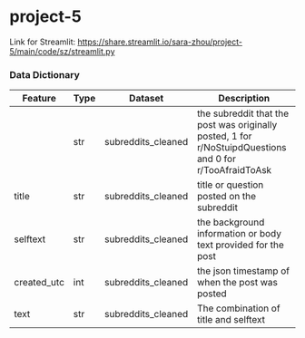 # project-5


Link for Streamlit: https://share.streamlit.io/sara-zhou/project-5/main/code/sz/streamlit.py


### Data Dictionary
|Feature|Type|Dataset|Description|
|---|---|---|---|
||str|subreddits_cleaned|the subreddit that the post was originally posted, 1 for r/NoStuipdQuestions and 0 for r/TooAfraidToAsk|
|title|str|subreddits_cleaned|title or question posted on the subreddit|
|selftext|str|subreddits_cleaned|the background information or body text provided for the post|
|created_utc|int|subreddits_cleaned|the json timestamp of when the post was posted|
|text|str|subreddits_cleaned|The combination of title and selftext|
